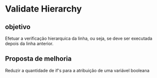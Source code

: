 # Validate Hierarchy

## objetivo 

Efetuar a verificação hierarquica da linha, ou seja, se deve ser executada depois da linha anterior.

## Proposta de melhoria
Reduzir a quantidade de if's para a atribuição de uma variável booleana